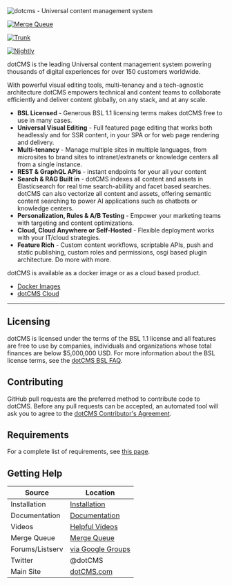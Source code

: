 <img src="https://www2.dotcms.com/dA/99fe3769-d649/256w/dotcms.png" title="dotcms - Universal content management system ">


[![Merge Queue](https://github.com/dotCMS/core/actions/workflows/cicd_2-merge-queue.yml/badge.svg)](https://github.com/dotCMS/core/actions/workflows/cicd_2-merge-queue.yml)

[![Trunk](https://github.com/dotCMS/core/actions/workflows/cicd_3-trunk.yml/badge.svg)](https://github.com/dotCMS/core/actions/workflows/cicd_3-trunk.yml)

[![Nightly](https://github.com/dotCMS/core/actions/workflows/cicd_4-nightly.yml/badge.svg)](https://github.com/dotCMS/core/actions/workflows/cicd_4-nightly.yml)


dotCMS is the leading Universal content management system powering thousands of digital experiences for over 150 customers worldwide.

With powerful visual editing tools, multi-tenancy and a tech-agnostic architecture dotCMS empowers technical and content teams to collaborate efficiently and deliver content globally, on any stack, and at any scale.

- **BSL Licensed** - Generous BSL 1.1 licensing terms makes dotCMS free to use in many cases.
- **Universal Visual Editing** - Full featured page editing that works both headlessly and for SSR content, in your SPA or for web page rendering and delivery.
- **Multi-tenancy** - Manage multiple sites in multiple languages, from microsites to brand sites to intranet/extranets or knowledge centers all from a single instance.
- **REST & GraphQL APIs** - instant endpoints for your all your content
- **Search & RAG Built in** - dotCMS indexes all content and assets in Elasticsearch for real time search-abiliity and facet based searches.  dotCMS can also vectorize all content and assets, offering semantic content searching to power AI applications such as chatbots or knowledge centers.
- **Personalization, Rules & A/B Testing** - Empower your marketing teams with targeting and content optimizations.
- **Cloud, Cloud Anywhere or Self-Hosted** - Flexible deployment works with your IT/cloud strategies. 
- **Feature Rich** - Custom content workflows, scriptable APIs, push and static publishing, custom roles and permissions, osgi based plugin architecture.  Do more with more.


dotCMS is available as a docker image or as a cloud based product.

-  [Docker Images](https://www.dotcms.com/download)
-  [dotCMS Cloud](https://www.dotcms.com/product/dotcms-cloud)


---

## Licensing

dotCMS is licensed under the terms of the BSL 1.1 license and all features are free to use by companies, individuals and organizations whose total finances are below $5,000,000 USD.  For more information about the BSL license terms, see the [dotCMS BSL FAQ](http://www.dotcms.com/bsl-faq). 

## Contributing

GitHub pull requests are the preferred method to contribute code to dotCMS. Before any pull requests can be accepted, an automated tool will ask you to agree to the [dotCMS Contributor's Agreement](https://gist.github.com/wezell/85ef45298c48494b90d92755b583acb3). 

## Requirements

For a complete list of requirements, see [this page](http://www.dotcms.com/docs/latest/dotcms-technology-requirements).

## Getting Help

| Source          | Location                                                            |
| --------------- | ------------------------------------------------------------------- |
| Installation    | [Installation](https://www.dotcms.com/docs/latest/installation)         |
| Documentation   | [Documentation](https://www.dotcms.com/docs/latest/table-of-contents)   |
| Videos          | [Helpful Videos](http://www.dotcms.com/videos/)                         |
| Merge Queue   | [Merge Queue](https://github.com/dotCMS/core/queue/main)                          |
| Forums/Listserv | [via Google Groups](https://groups.google.com/forum/#!forum/dotCMS) |
| Twitter         | @dotCMS                                                             |
| Main Site       | [dotCMS.com](https://www.dotcms.com/)                                   |
